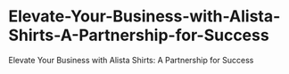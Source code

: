 # Elevate-Your-Business-with-Alista-Shirts-A-Partnership-for-Success
Elevate Your Business with Alista Shirts: A Partnership for Success
